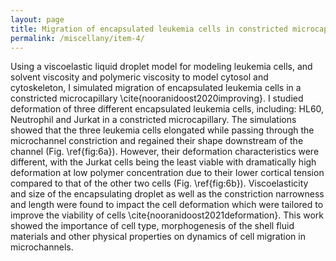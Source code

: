 ```yaml
---
layout: page
title: Migration of encapsulated leukemia cells in constricted microcapillary
permalink: /miscellany/item-4/
---
```


<!-- MathJax -->
<script defer type="text/javascript" id="MathJax-script" src="https://cdn.jsdelivr.net/npm/mathjax@3.1.2/es5/tex-mml-chtml.js"></script>
<script defer src="https://polyfill.io/v3/polyfill.min.js?features=es6"></script>

Using a viscoelastic liquid droplet model for modeling leukemia cells, and solvent viscosity and polymeric viscosity to model cytosol and cytoskeleton,
I simulated migration of encapsulated leukemia cells in a constricted microcapillary \cite{nooranidoost2020improving}. I studied deformation of three
different encapsulated leukemia cells, including: HL60, Neutrophil and Jurkat in a constricted microcapillary. The simulations showed that the three
leukemia cells elongated while passing through the microchannel constriction and regained their shape downstream of the channel (Fig. \ref{fig:6a}). 
However, their deformation characteristics were different, with the Jurkat cells being the least viable with dramatically high deformation at low polymer
concentration due to their lower cortical tension compared to that of the other two cells (Fig. \ref{fig:6b}). Viscoelasticity and size of the encapsulating
droplet as well as the constriction narrowness and length were found to impact the cell deformation which were tailored to improve the viability of cells 
\cite{nooranidoost2021deformation}. This work showed the importance of cell type, morphogenesis of the shell fluid materials and other physical properties 
on dynamics of cell migration in microchannels. 
